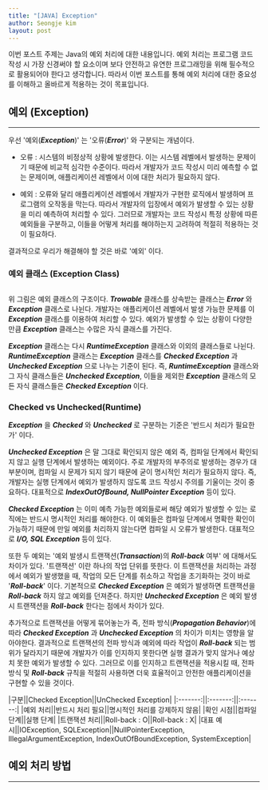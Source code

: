 ```yaml
---
title: "[JAVA] Exception"
author: Seongje kim
layout: post
---
```

<style>
    blockquote {
        font-size:13pt;
		padding-bottom:0.1px;
        margin-bottom:30px;
    }

	img {
		margin-left:15px;
		margin-right:30px;
		max-width:100%;
		heght:auto;
	}

	h3 {
		margin-bottom:15px;
	}
</style>

이번 포스트 주제는 Java의 예외 처리에 대한 내용입니다.
예외 처리는 프로그램 코드 작성 시 가장 신경써야 할 요소이며 보다 안전하고 유연한 프로그래밍을 위해 필수적으로 활용되어야 한다고 생각합니다.
따라서 이번 포스트를 통해 예외 처리에 대한 중요성를 이해하고 올바르게 적용하는 것이 목표입니다.

## 예외 (Exception)
---

우선 '예외(***Exception***)' 는 '오류(***Error***)' 와 구분되는 개념이다.

- 오류 : 
시스템의 비정상적 상황에 발생한다.
이는 시스템 레벨에서 발생하는 문제이기 때문에 비교적 심각한 수준이다.
따라서 개발자가 코드 작성시 미리 예측할 수 없는 문제이며, 애플리케이션 레벨에서 이에 대한 처리가 필요하지 않다.

- 예외 :
오류와 달리 애플리케이션 레벨에서 개발자가 구현한 로직에서 발생하며 프로그램의 오작동을 막는다.
따라서 개발자의 입장에서 예외가 발생할 수 있는 상황을 미리 예측하여 처리할 수 있다.
그러므로 개발자는 코드 작성시 특정 상황에 따른 예외들을 구분하고, 이들을 어떻게 처리를 해야하는지 고려하여 적절히 적용하는 것이 필요하다.

결과적으로 우리가 해결해야 할 것은 바로 '예외' 이다.

### 예외 클래스 (Exception Class)  

<img src="{{ 'assets/images/java/exception/java_exception_01.png' | relative_url }}" alt=""/>

위 그림은 예외 클래스의 구조이다.
***Trowable*** 클래스를 상속받는 클래스는 ***Error*** 와 ***Exception*** 클래스로 나뉜다.
개발자는 애플리케이션 레벨에서 발생 가능한 문제를 이 ***Exception*** 클래스를 이용하여 처리할 수 있다.
예외가 발생할 수 있는 상황이 다양한 만큼 ***Exception*** 클래스는 수많은 자식 클래스를 가진다.

***Exception*** 클래스는 다시 ***RuntimeException*** 클래스와 이외의 클래스들로 나뉜다.
***RuntimeException*** 클래스는 ***Exception*** 클래스를 ***Checked Exception*** 과 ***Unchecked Exception*** 으로 나누는 기준이 된다.
즉, ***RuntimeException*** 클래스와 그 자식 클래스들은 ***Unchecked Exception***, 이들을 제외한 ***Exception*** 클래스의 모든 자식 클래스들은 ***Checked Exception*** 이다.

### Checked vs Unchecked(Runtime)  

***Exception*** 을 ***Checked*** 와 ***Unchecked*** 로 구분하는 기준은 '반드시 처리가 필요한가' 이다.

***Unchecked Exception*** 은 말 그대로 확인되지 않은 예외 즉, 컴파일 단계에서 확인되지 않고 실행 단계에서 발생하는 예외이다.
주로 개발자의 부주의로 발생하는 경우가 대부분이며, 컴파일 시 문제가 되지 않기 때문에 굳이 명시적인 처리가 필요하지 않다.
즉, 개발자는 실행 단계에서 예외가 발생하지 않도록 코드 작성시 주의를 기울이는 것이 중요하다.
대표적으로 ***IndexOutOfBound, NullPointer Exception*** 등이 있다.

***Checked Exception*** 는 이미 예측 가능한 예외들로써 해당 예외가 발생할 수 있는 로직에는 반드시 명시적인 처리를 해야한다.
이 예외들은 컴파일 단계에서 명확한 확인이 가능하기 때문에 만일 예외를 처리하지 않는다면 컴파일 시 오류가 발생한다.
대표적으로 ***I/O, SQL Exception*** 등이 있다.

또한 두 예외는 '예외 발생시 트랜잭션(***Transaction***)의 ***Roll-back*** 여부' 에 대해서도 차이가 있다.
'트랜잭션' 이란 하나의 작업 단위를 뜻한다.
이 트랜잭션을 처리하는 과정에서 예외가 발생했을 때, 작업의 모든 단계를 취소하고 작업을 초기화하는 것이 바로 '***Roll-back***' 이다.
기본적으로 ***Checked Exception*** 은 예외가 발생하면 트랜잭션을 ***Roll-back*** 하지 않고 예외를 던져준다.
하지만 ***Unchecked Exception*** 은 예외 발생 시 트랜잭션을 ***Roll-back*** 한다는 점에서 차이가 있다.

추가적으로 트랜잭션을 어떻게 묶어놓는가 즉, 전파 방식(***Propagation Behavior***)에 따라 ***Checked Exception*** 과 ***Unchecked Exception*** 의 차이가 미치는 영향을 알아야한다.
결과적으로 트랜잭션의 전파 방식과 예외에 따라 작업이 ***Roll-back*** 되는 범위가 달라지기 때문에 개발자가 이를 인지하지 못한다면 실행 결과가 맞지 않거나 예상치 못한 예외가 발생할 수 있다.
그러므로 이를 인지하고 트랜잭션을 적용시킬 때, 전파 방식 및 ***Roll-back*** 규칙을 적절히 사용하면 더욱 효율적이고 안전한 애플리케이션을 구현할 수 있을 것이다.

|구분||Checked Exception||UnChecked Exception|
|:-------:||:-------:||:-------:|
|예외 처리||반드시 처리 필요||명시적인 처리를 강제하지 않음|
|확인 시점||컴파일 단계||실행 단계|
|트랜잭션 처리||Roll-back : O||Roll-back : X|
|대표 예시||IOException, SQLException||NullPointerException, IllegalArgumentException, IndexOutOfBoundException, SystemException|

## 예외 처리 방법
---